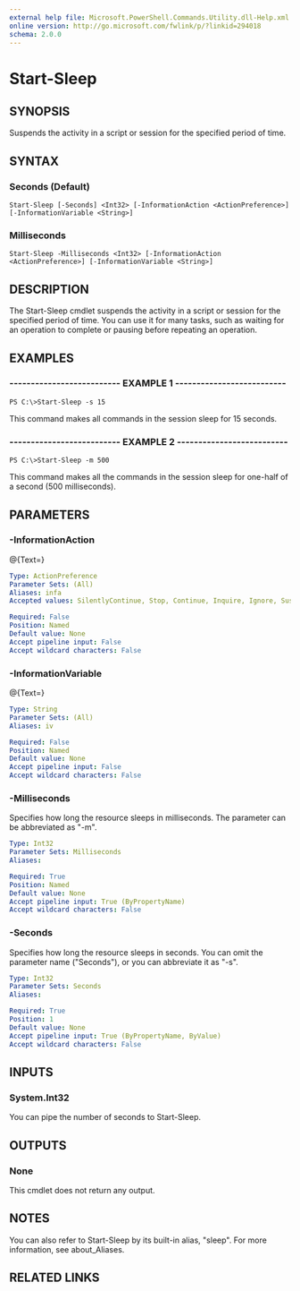 ```yaml
---
external help file: Microsoft.PowerShell.Commands.Utility.dll-Help.xml
online version: http://go.microsoft.com/fwlink/p/?linkid=294018
schema: 2.0.0
---
```


# Start-Sleep
## SYNOPSIS
Suspends the activity in a script or session for the specified period of time.

## SYNTAX

### Seconds (Default)
```
Start-Sleep [-Seconds] <Int32> [-InformationAction <ActionPreference>] [-InformationVariable <String>]
```

### Milliseconds
```
Start-Sleep -Milliseconds <Int32> [-InformationAction <ActionPreference>] [-InformationVariable <String>]
```

## DESCRIPTION
The Start-Sleep cmdlet suspends the activity in a script or session for the specified period of time.
You can use it for many tasks, such as waiting for an operation to complete or pausing before repeating an operation.

## EXAMPLES

### -------------------------- EXAMPLE 1 --------------------------
```
PS C:\>Start-Sleep -s 15
```

This command makes all commands in the session sleep for 15 seconds.

### -------------------------- EXAMPLE 2 --------------------------
```
PS C:\>Start-Sleep -m 500
```

This command makes all the commands in the session sleep for one-half of a second (500 milliseconds).

## PARAMETERS

### -InformationAction
@{Text=}

```yaml
Type: ActionPreference
Parameter Sets: (All)
Aliases: infa
Accepted values: SilentlyContinue, Stop, Continue, Inquire, Ignore, Suspend

Required: False
Position: Named
Default value: None
Accept pipeline input: False
Accept wildcard characters: False
```

### -InformationVariable
@{Text=}

```yaml
Type: String
Parameter Sets: (All)
Aliases: iv

Required: False
Position: Named
Default value: None
Accept pipeline input: False
Accept wildcard characters: False
```

### -Milliseconds
Specifies how long the resource sleeps in milliseconds.
The parameter can be abbreviated as "-m".

```yaml
Type: Int32
Parameter Sets: Milliseconds
Aliases: 

Required: True
Position: Named
Default value: None
Accept pipeline input: True (ByPropertyName)
Accept wildcard characters: False
```

### -Seconds
Specifies how long the resource sleeps in seconds.
You can omit the parameter name ("Seconds"), or you can abbreviate it as "-s".

```yaml
Type: Int32
Parameter Sets: Seconds
Aliases: 

Required: True
Position: 1
Default value: None
Accept pipeline input: True (ByPropertyName, ByValue)
Accept wildcard characters: False
```

## INPUTS

### System.Int32
You can pipe the number of seconds to Start-Sleep.

## OUTPUTS

### None
This cmdlet does not return any output.

## NOTES
You can also refer to Start-Sleep by its built-in alias, "sleep".
For more information, see about_Aliases.

## RELATED LINKS

